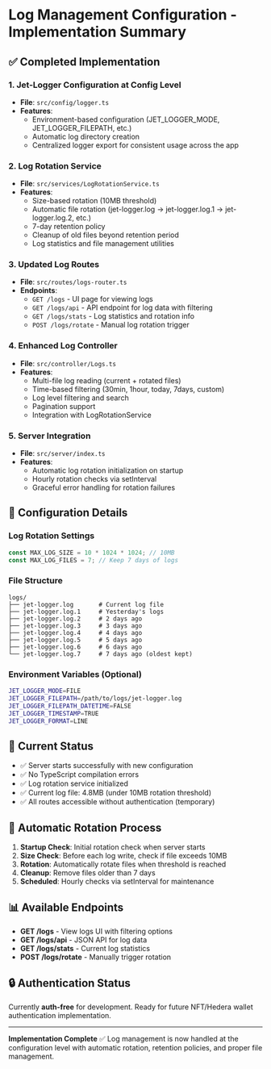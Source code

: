 # Log Management Configuration - Implementation Summary

## ✅ Completed Implementation

### 1. **Jet-Logger Configuration at Config Level**
- **File**: `src/config/logger.ts`
- **Features**:
  - Environment-based configuration (JET_LOGGER_MODE, JET_LOGGER_FILEPATH, etc.)
  - Automatic log directory creation
  - Centralized logger export for consistent usage across the app

### 2. **Log Rotation Service**
- **File**: `src/services/LogRotationService.ts`
- **Features**:
  - Size-based rotation (10MB threshold)
  - Automatic file rotation (jet-logger.log → jet-logger.log.1 → jet-logger.log.2, etc.)
  - 7-day retention policy
  - Cleanup of old files beyond retention period
  - Log statistics and file management utilities

### 3. **Updated Log Routes**
- **File**: `src/routes/logs-router.ts`
- **Endpoints**:
  - `GET /logs` - UI page for viewing logs
  - `GET /logs/api` - API endpoint for log data with filtering
  - `GET /logs/stats` - Log statistics and rotation info
  - `POST /logs/rotate` - Manual log rotation trigger

### 4. **Enhanced Log Controller**
- **File**: `src/controller/Logs.ts`
- **Features**:
  - Multi-file log reading (current + rotated files)
  - Time-based filtering (30min, 1hour, today, 7days, custom)
  - Log level filtering and search
  - Pagination support
  - Integration with LogRotationService

### 5. **Server Integration**
- **File**: `src/server/index.ts`
- **Features**:
  - Automatic log rotation initialization on startup
  - Hourly rotation checks via setInterval
  - Graceful error handling for rotation failures

## 🔧 Configuration Details

### Log Rotation Settings
```typescript
const MAX_LOG_SIZE = 10 * 1024 * 1024; // 10MB
const MAX_LOG_FILES = 7; // Keep 7 days of logs
```

### File Structure
```
logs/
├── jet-logger.log       # Current log file
├── jet-logger.log.1     # Yesterday's logs
├── jet-logger.log.2     # 2 days ago
├── jet-logger.log.3     # 3 days ago
├── jet-logger.log.4     # 4 days ago
├── jet-logger.log.5     # 5 days ago
├── jet-logger.log.6     # 6 days ago
└── jet-logger.log.7     # 7 days ago (oldest kept)
```

### Environment Variables (Optional)
```bash
JET_LOGGER_MODE=FILE
JET_LOGGER_FILEPATH=/path/to/logs/jet-logger.log
JET_LOGGER_FILEPATH_DATETIME=FALSE
JET_LOGGER_TIMESTAMP=TRUE
JET_LOGGER_FORMAT=LINE
```

## 🚀 Current Status

- ✅ Server starts successfully with new configuration
- ✅ No TypeScript compilation errors
- ✅ Log rotation service initialized
- ✅ Current log file: 4.8MB (under 10MB rotation threshold)
- ✅ All routes accessible without authentication (temporary)

## 🔄 Automatic Rotation Process

1. **Startup Check**: Initial rotation check when server starts
2. **Size Check**: Before each log write, check if file exceeds 10MB
3. **Rotation**: Automatically rotate files when threshold is reached
4. **Cleanup**: Remove files older than 7 days
5. **Scheduled**: Hourly checks via setInterval for maintenance

## 📊 Available Endpoints

- **GET /logs** - View logs UI with filtering options
- **GET /logs/api** - JSON API for log data
- **GET /logs/stats** - Current log statistics
- **POST /logs/rotate** - Manually trigger rotation

## 🔒 Authentication Status

Currently **auth-free** for development. Ready for future NFT/Hedera wallet authentication implementation.

---

**Implementation Complete** ✅
Log management is now handled at the configuration level with automatic rotation, retention policies, and proper file management.
